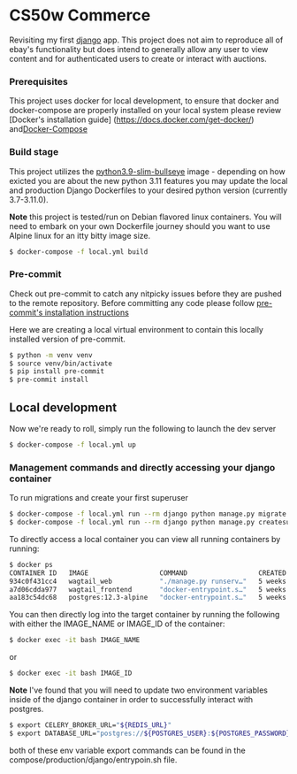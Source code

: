 # CS50w Commerce
Revisiting my first [django](https://docs.djangoproject.com/en/3.2/) app. This project does not aim to reproduce all of ebay's functionality but does intend to generally allow any user to view content and for authenticated users to create or interact with auctions.



### Prerequisites

This project uses docker for local development, to ensure that docker and docker-compose are properly installed on your local system please review [Docker's installation guide] (https://docs.docker.com/get-docker/) and[Docker-Compose](https://docs.docker.com/compose/install/)

### Build stage
This project utilizes the [python3.9-slim-bullseye](https://hub.docker.com/_/python) image - depending on how exicted you are about the new python 3.11 features you may update the local and production Django Dockerfiles to your desired python version (currently 3.7-3.11.0).

**Note** this project is tested/run on Debian flavored linux containers. You will need to embark on your own Dockerfile journey should you want to use Alpine linux for an itty bitty image size.

```bash
$ docker-compose -f local.yml build
```

### Pre-commit
Check out pre-commit to catch any nitpicky issues before they are pushed to the remote repository. Before committing any code please follow [pre-commit's installation instructions](https://pre-commit.com/#install)

Here we are creating a local virtual environment to contain this locally installed version of pre-commit.
```bash
$ python -m venv venv
$ source venv/bin/activate
$ pip install pre-commit
$ pre-commit install
```

## Local development

Now we're ready to roll, simply run the following to launch the dev server
```bash
$ docker-compose -f local.yml up
```

### Management commands and directly accessing your django container

To run migrations and create your first superuser
```bash
$ docker-compose -f local.yml run --rm django python manage.py migrate
$ docker-compose -f local.yml run --rm django python manage.py createsuperuser
```

To directly access a local container you can view all running containers by running:
```bash
$ docker ps
CONTAINER ID   IMAGE                  COMMAND                  CREATED       STATUS       PORTS                                       NAMES
934c0f431cc4   wagtail_web            "./manage.py runserv…"   5 weeks ago   Up 5 weeks   0.0.0.0:8085->8085/tcp, :::8085->8085/tcp   web
a7d06cdda977   wagtail_frontend       "docker-entrypoint.s…"   5 weeks ago   Up 5 weeks                                               frontend
aa183c54dc68   postgres:12.3-alpine   "docker-entrypoint.s…"   5 weeks ago   Up 5 weeks   5432/tcp                                    db
```

You can then directly log into the target container by running the following with either the IMAGE_NAME or IMAGE_ID of the container:
```bash
$ docker exec -it bash IMAGE_NAME
```
or
```bash
$ docker exec -it bash IMAGE_ID
```

**Note** I've found that you will need to update two environment variables inside of the django container in order to successfully interact with postgres.
```bash
$ export CELERY_BROKER_URL="${REDIS_URL}"
$ export DATABASE_URL="postgres://${POSTGRES_USER}:${POSTGRES_PASSWORD}@${POSTGRES_HOST}:${POSTGRES_PORT}/${POSTGRES_DB}"
```

both of these env variable export commands can be found in the compose/production/django/entrypoin.sh file.
